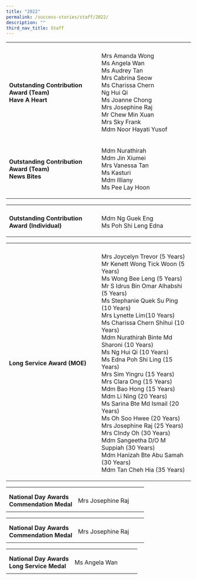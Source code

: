 ```yaml
---
title: "2022"
permalink: /success-stories/staff/2022/
description: ""
third_nav_title: Staff
---
```

<table><tbody>
<tr><th style="width:50%"></th><th></th></tr>
<tr>
	<td style="text-align: left;">
	<b>Outstanding Contribution Award (Team)<br>
		Have A Heart</b></td>
<td><p>Mrs Amanda Wong<br>Ms Angela Wan<br> Ms Audrey Tan<br>Mrs Cabrina Seow<br>Ms Charissa Chern<br> Ng Hui Qi<br> Ms Joanne Chong<br>Mrs Josephine Raj<br>Mr Chew Min Xuan<br>Mrs Sky Frank<br>Mdm Noor Hayati Yusof </p></td>
</tr>
	<tr>
	<td style="text-align: left;">
	<b>Outstanding Contribution Award (Team)<br>
		News Bites</b></td>
<td><p>Mdm Nurathirah<br>Mdm Jin Xiumei<br>Mrs Vanessa Tan<br>Ms Kasturi<br>Mdm Illiany<br>Ms Pee Lay Hoon</p></td>
</tr>
</tbody></table>
<table><tbody>
<tr><th style="width:50%"></th><th></th></tr>
<tr>
	<td style="text-align: left;">
	<b>Outstanding Contribution Award (Individual)</b></td>
<td><p>Mdm Ng Guek Eng<br>Ms Poh Shi Leng Edna
</p></td>
</tr></tbody></table>

<table><tbody>
<tr><th style="width:50%"></th><th></th></tr>
<tr>
	<td style="text-align: left;">
	<b>Long Service Award (MOE)</b></td>
<td><p>Mrs Joycelyn Trevor (5 Years)
<br>Mr Kenett Wong Tick Woon (5 Years)
<br>Ms Wong Bee Leng (5 Years)
<br>Mr S Idrus Bin Omar Alhabshi (5 Years)
<br>Ms Stephanie Quek Su Ping (10 Years)
<br>Mrs Lynette Lim(10 Years)
<br>Ms Charissa Chern Shihui (10 Years)
<br>Mdm Nurathirah Binte Md Sharoni (10 Years)
<br>Ms Ng Hui Qi (10 Years)
<br>Ms Edna Poh Shi Ling (15 Years)
<br>Mrs Sim Yingru (15 Years)
<br>Mrs Clara Ong (15 Years)
<br>Mdm Bao Hong (15 Years)
<br>Mdm Li Ning (20 Years)
<br>Ms Sarina Bte Md Ismail (20 Years)
<br>Ms Oh Soo Hwee (20 Years)
<br>Mrs Josephine Raj (25 Years)
<br>Mrs CIndy Oh (30 Years)
<br>Mdm Sangeetha D/O M Suppiah (30 Years)
<br>Mdm Hanizah Bte Abu Samah (30 Years)
<br>Mdm Tan Cheh Hia (35 Years)</p></td>
</tr></tbody></table>
<table><tbody>
<tr><th style="width:50%"></th><th></th></tr>
<tr>
	<td style="text-align: left;">
	<b>National Day Awards<br>
		Commendation Medal</b></td>
<td><p>Mrs Josephine Raj </p></td>
</tr>
</tbody></table>


<table><tbody>
<tr><th style="width:50%"></th><th></th></tr>
<tr>
	<td style="text-align: left;">
	<b>National Day Awards<br>
		Commendation Medal</b></td>
<td><p>Mrs Josephine Raj </p></td>
</tr>
</tbody></table>
<table><tbody>
<tr><th style="width:50%"></th><th></th></tr>
<tr>
	<td style="text-align: left;">
	<b>National Day Awards<br>
		Long Service Medal</b></td>
<td><p>Ms Angela Wan </p></td>
</tr>
</tbody></table>